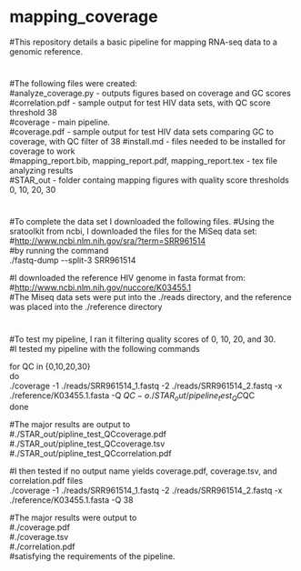 # mapping_coverage
#This repository details a basic pipeline for mapping RNA-seq data to a genomic reference. 
#  
#The following files were created:  
#analyze_coverage.py - outputs figures based on coverage and GC scores  
#correlation.pdf - sample output for test HIV data sets, with QC score threshold 38  
#coverage - main pipeline.  
#coverage.pdf - sample output for test HIV data sets comparing GC to coverage, with QC filter of 38
#install.md - files needed to be installed for coverage to work  
#mapping_report.bib, mapping_report.pdf, mapping_report.tex - tex file analyzing results   
#STAR_out - folder containg mapping figures with quality score thresholds 0, 10, 20, 30  
#  
#To complete the data set I downloaded the following files. 
#Using the sratoolkit from ncbi, I downloaded the files for the MiSeq data set:  
#http://www.ncbi.nlm.nih.gov/sra/?term=SRR961514  
#by running the command  
./fastq-dump --split-3 SRR961514  
  
#I downloaded the reference HIV genome in fasta format from:  
#http://www.ncbi.nlm.nih.gov/nuccore/K03455.1  
#The Miseq data sets were put into the ./reads directory, and the reference was placed into the ./reference directory  
#  
#To test my pipeline, I ran it filtering quality scores of 0, 10, 20, and 30.  
#I tested my pipeline with the following commands  

for QC in {0,10,20,30}  
do  
./coverage -1 ./reads/SRR961514_1.fastq -2 ./reads/SRR961514_2.fastq  -x ./reference/K03455.1.fasta -Q $QC -o ./STAR_out/pipeline_test_QC$QC  
done  

#The major results are output to   
#./STAR_out/pipline_test_QC<QC filter>coverage.pdf  
#./STAR_out/pipline_test_QC<QC filter>coverage.tsv  
#./STAR_out/pipline_test_QC<QC filter>correlation.pdf  

#I then tested if no output name yields coverage.pdf, coverage.tsv, and correlation.pdf files  
./coverage -1 ./reads/SRR961514_1.fastq -2 ./reads/SRR961514_2.fastq  -x ./reference/K03455.1.fasta -Q 38  

#The major results were output to   
#./coverage.pdf  
#./coverage.tsv  
#./correlation.pdf  
#satisfying the requirements of the pipeline.  
